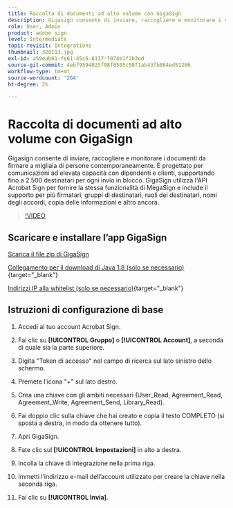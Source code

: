 ```yaml
---
title: Raccolta di documenti ad alto volume con GigaSign
description: Gigasign consente di inviare, raccogliere e monitorare i documenti da firmare a migliaia di persone contemporaneamente
role: User, Admin
product: adobe sign
level: Intermediate
topic-revisit: Integrations
thumbnail: 328113.jpg
exl-id: a59eab61-fe61-45c6-8137-f074e1f2b3ed
source-git-commit: 4ebf9594025f98f0505c58f1ab43fb864ed51206
workflow-type: tm+mt
source-wordcount: '264'
ht-degree: 2%

---
```


# Raccolta di documenti ad alto volume con GigaSign

Gigasign consente di inviare, raccogliere e monitorare i documenti da firmare a migliaia di persone contemporaneamente. È progettato per comunicazioni ad elevata capacità con dipendenti e clienti, supportando fino a 2.500 destinatari per ogni invio in blocco. GigaSign utilizza l&#39;API Acrobat Sign per fornire la stessa funzionalità di MegaSign e include il supporto per più firmatari, gruppi di destinatari, ruoli dei destinatari, nomi degli accordi, copia delle informazioni e altro ancora.

>[!VIDEO](https://video.tv.adobe.com/v/328113?quality=12&learn=on&hidetitle=true)

## Scaricare e installare l’app GigaSign

[Scarica il file zip di GigaSign](https://documentcloud.adobe.com/link/track?uri=urn:aaid:scds:US:8975dbca-98d5-4e66-9164-d21163c91c7f)

[Collegamento per il download di Java 1.8 (solo se necessario)](https://www.oracle.com/java/technologies/javase/javase8-archive-downloads.html) {target="_blank"}

[Indirizzi IP alla whitelist (solo se necessario)](https://helpx.adobe.com/it/sign/system-requirements.html#IPs){target="_blank"}

## Istruzioni di configurazione di base

1. Accedi al tuo account Acrobat Sign.

1. Fai clic su **[!UICONTROL Gruppo]** o **[!UICONTROL Account]**, a seconda di quale sia la parte superiore.

1. Digita &quot;Token di accesso&quot; nel campo di ricerca sul lato sinistro dello schermo.

1. Premete l’icona &quot;+&quot; sul lato destro.

1. Crea una chiave con gli ambiti necessari (User_Read, Agreement_Read, Agreement_Write, Agreement_Send, Library_Read).

1. Fai doppio clic sulla chiave che hai creato e copia il testo COMPLETO (si sposta a destra, in modo da ottenere tutto).

1. Apri GigaSign.

1. Fate clic sul **[!UICONTROL Impostazioni]** in alto a destra.

1. Incolla la chiave di integrazione nella prima riga.

1. Immetti l’indirizzo e-mail dell’account utilizzato per creare la chiave nella seconda riga.

1. Fai clic su **[!UICONTROL Invia]**.
